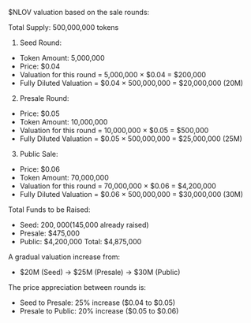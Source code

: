$NLOV valuation based on the  sale rounds:

Total Supply: 500,000,000 tokens

1. Seed Round:
- Token Amount: 5,000,000
- Price: $0.04
- Valuation for this round = 5,000,000 × $0.04 = $200,000 
- Fully Diluted Valuation = $0.04 × 500,000,000 = $20,000,000 (20M)

2. Presale Round:
- Price: $0.05
- Token Amount: 10,000,000
- Valuation for this round = 10,000,000 × $0.05 = $500,000
- Fully Diluted Valuation = $0.05 × 500,000,000 = $25,000,000 (25M)

3. Public Sale:
- Price: $0.06
- Token Amount: 70,000,000
- Valuation for this round = 70,000,000 × $0.06 = $4,200,000
- Fully Diluted Valuation = $0.06 × 500,000,000 = $30,000,000 (30M)

Total Funds to be Raised:
- Seed: $200,000 ($145,000 already raised)
- Presale: $475,000
- Public: $4,200,000
Total: $4,875,000

A gradual valuation increase from:
- $20M (Seed) → $25M (Presale) → $30M (Public)

The price appreciation between rounds is:
- Seed to Presale: 25% increase ($0.04 to $0.05)
- Presale to Public: 20% increase ($0.05 to $0.06)
